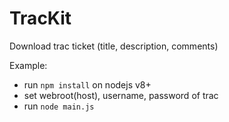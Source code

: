 # TracKit

Download trac ticket (title, description, comments)

Example:
* run `npm install` on nodejs v8+
* set webroot(host), username, password of trac
* run `node main.js`
